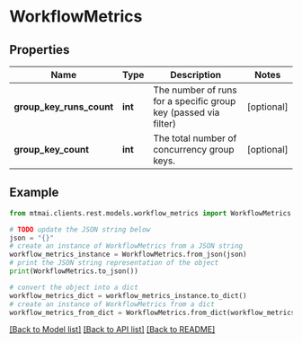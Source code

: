 # WorkflowMetrics


## Properties

Name | Type | Description | Notes
------------ | ------------- | ------------- | -------------
**group_key_runs_count** | **int** | The number of runs for a specific group key (passed via filter) | [optional] 
**group_key_count** | **int** | The total number of concurrency group keys. | [optional] 

## Example

```python
from mtmai.clients.rest.models.workflow_metrics import WorkflowMetrics

# TODO update the JSON string below
json = "{}"
# create an instance of WorkflowMetrics from a JSON string
workflow_metrics_instance = WorkflowMetrics.from_json(json)
# print the JSON string representation of the object
print(WorkflowMetrics.to_json())

# convert the object into a dict
workflow_metrics_dict = workflow_metrics_instance.to_dict()
# create an instance of WorkflowMetrics from a dict
workflow_metrics_from_dict = WorkflowMetrics.from_dict(workflow_metrics_dict)
```
[[Back to Model list]](../README.md#documentation-for-models) [[Back to API list]](../README.md#documentation-for-api-endpoints) [[Back to README]](../README.md)


